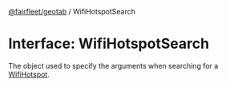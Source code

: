 [@fairfleet/geotab](../README.md) / WifiHotspotSearch

# Interface: WifiHotspotSearch

The object used to specify the arguments when searching for a [WifiHotspot](WifiHotspot.md).

